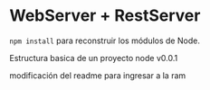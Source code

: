 # WebServer + RestServer

```npm install``` para reconstruir los módulos de Node.

Estructura basica de un proyecto node v0.0.1

modificación del readme para ingresar a la ram